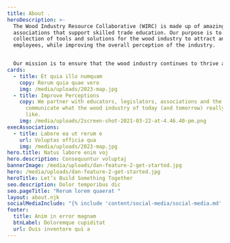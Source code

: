 ```yaml
---
title: About .
heroDescription: >-
  The Wood Industry Resource Collaborative (WIRC) is made up of amazing
  associations that support skilled trade education. Our purpose is to provide a
  collection of tools and solutions for the wood industry to attract and retain
  employees, while improving the overall perception of the industry.


  Our mission is to ensure that the wood industry continues to thrive and evolve as a vital sector of the global economy, and that the workforce of the future is equipped with everything needed to help us get there.
cards:
  - title: Et quia illo numquam
    copy: Rerum quia quae vero
    img: /media/uploads/2023-map.jpg
  - title: Improve Perceptions
    copy: We partner with educators, legislators, associations and the media to
      communicate what the wood industry of today (and tomorrow) really looks
      like.
    img: /media/uploads/2screen-shot-2021-03-22-at-4.46.40-pm.png
execAssociations:
  - title: Labore ea ut rerum e
    url: Voluptas officia qua
    img: /media/uploads/2023-map.jpg
hero.title: Natus labore enim voj
hero.description: Consequuntur voluptaj
bannerImage: /media/uploads/dan-feature-2-get-started.jpg
hero: /media/uploads/dan-feature-2-get-started.jpg
heroTitle: Let’s Build Something Together
seo.description: Dolor temporibus dic
seo.pageTitle: "Rerum lorem quaerat "
layout: about.njk
socialMediaInclude: "{% include 'content/social-media/social-media.md' %}"
footer:
  title: Anim in error magnam
  btnLabel: Doloremque cupiditat
  url: Duis inventore qui a
---
```

